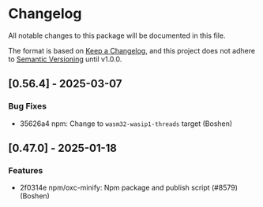# Changelog

All notable changes to this package will be documented in this file.

The format is based on [Keep a Changelog](https://keepachangelog.com/en/1.0.0/), and this project does not adhere to [Semantic Versioning](https://semver.org/spec/v2.0.0.html) until v1.0.0.

## [0.56.4] - 2025-03-07

### Bug Fixes

- 35626a4 npm: Change to `wasm32-wasip1-threads` target (Boshen)

## [0.47.0] - 2025-01-18

### Features

- 2f0314e npm/oxc-minify: Npm package and publish script (#8579) (Boshen)

